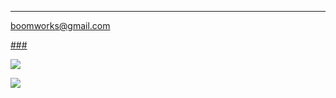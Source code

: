 
---


[boomworks@gmail.com](mailto:boomworks@gmail.com)

[###](http://www.google.com/analytics/)


[![](http://www4.clustrmaps.com/stats/maps-no_clusters/www.boomworks.net--thumb.jpg)](http://www4.clustrmaps.com/user/48f6f616)

[![](http://www2.clustrmaps.com/stats/maps-no_clusters/www.boomworks.org-thumb.jpg)](http://www2.clustrmaps.com/user/82b82050)